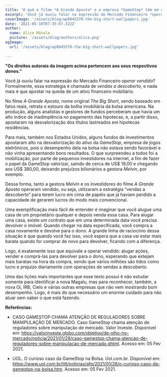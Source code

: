 ```yaml
---
title: 'O quê o filme *A Grande Aposta* e a empresa *GameStop* têm em comum?'
excerpt: 'Você já ouviu falar na expressão do Mercado Financeiro *operar vendido*? Formalmente, essa estratégia é chamada de *vendas a descoberto*, e nada mais é que apostar na queda de um ativo financeiro mobiliário...'
coverImage: '/assets/blog/wp8045370-the-big-short-wallpapers.jpg'
date: '2021-05-10T07:35:07.322Z'
author:
  name: Alice Másala
  picture: '/assets/blog/authors/alice.png'
ogImage:
  url: '/assets/blog/wp8045370-the-big-short-wallpapers.jpg'
  
---
```


**"Os direitos autorais da imagem acima pertencem aos seus respectivos donos."**


Você já ouviu falar na expressão do Mercado Financeiro *operar vendido*? Formalmente, essa estratégia é chamada de *vendas a descoberto*, e nada mais é que apostar na queda de um ativo financeiro mobiliário.

No filme *A Grande Aposta*, nome original *The Big Short*, sendo baseado em fatos reais, retrata o estouro da bolha imobiliária da bolsa americana. Na produção, alguns analistas e gestores de fundos perceberam que havia um alto índice de inadimplência no pagamento das hipotecas, e, a partir disso, apostaram na desvalorização dos títulos lastreados em hipotecas residências. 

Para mais, também nos Estados Unidos, alguns fundos de investimentos apostaram alto na desvalorização do ativo da *GameStop*, empresa de jogos eletrônicos, pois o desempenho dela na bolsa não estava sendo favorável e não vinha apresentando bons resultados. O que surpreendeu a todos foi a mobilização, por parte de pequenos investidores na internet, a fim de fazer o papel da GameStop valorizar, saindo de cerca de US$ 19,00 e chegando aos US$ 380,00, deixando prejuízos bilionários a gestora *Melvin*, por exemplo. 

Dessa forma, tanto a gestora *Melvin* e os investidores do filme *A Grande Aposta* operaram vendido, ou seja, utilizaram a estratégia “vendas a descoberto” para terem lucro em cima de papéis que já haviam perdido a capacidade de gerarem lucros do modo mais convencional.

Uma exemplificação mais fácil de entender é imaginar que você alugue uma casa de um proprietário qualquer e depois venda essa casa. Para alugar uma casa, existe um contrato que em uma determinada data você precisa devolver o imóvel. Quando chegar na data especificada, você compra a casa novamente e devolve para o dono. A grande linha de raciocínio dessa situação é que quando você faz isso, você espera que a casa vai estar mais barata quando for comprar de novo para devolver, ficando com a diferença. 

Logo, é exatamente isso que equivale a operar vendido: alugar ações, vender e comprá-las para devolver para o dono, esperando que estejam mais baratas na hora da compra, sendo que vários milhões são tidos como lucro e prejuízo diariamente com operações de vendas a descoberto. 

Uma das lições mais importantes que esse texto possui é não estudar somente para identificar a nova Magalu, mas para reconhecer, também, a nova Oi, IRB, Cielo e várias outras empresas que não vem mostrando bom desempenho. Logo, é mais do que necessário um enorme cuidado para não atuar sem saber o que está fazendo.

**Referências:**

* CASO GAMESTOP CHAMA ATENÇÃO DE REGULADORES SOBRE MANIPULAÇÃO DE MERCADO. Caso GameStop chama atenção de reguladores sobre manipulação de mercado. Valor Investe. Disponível em: <https://valorinveste.globo.com/objetivo/de-olho-no-mercado/noticia/2021/01/29/caso-gamestop-chama-atencao-de-reguladores-sobre-manipulacao-de-mercado.ghtml>. Acesso em: 05 Fev 2021.

* UOL. O curioso caso da GameStop na Bolsa. Uol.com.br. Disponível em: <https://www.uol.com.br/tilt/noticias/afp/2021/01/28/o-curioso-caso-da-gamestop-na-bolsa.htm>. Acesso em: 05 Fev 2021.

